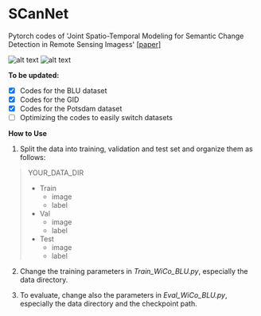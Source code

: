 # SCanNet
Pytorch codes of 'Joint Spatio-Temporal Modeling for Semantic Change Detection in Remote Sensing Imagess' [[paper]](http://xxx)


![alt text](https://github.com/ggsDing/WiCoNet/blob/main/WiCoNet.png)
![alt text](https://github.com/ggsDing/WiCoNet/blob/main/data_BLU.png)

**To be updated:**
- [x] Codes for the BLU dataset
- [x] Codes for the GID
- [x] Codes for the Potsdam dataset
- [ ] Optimizing the codes to easily switch datasets

**How to Use**
1. Split the data into training, validation and test set and organize them as follows:

>YOUR_DATA_DIR
>  - Train
>    - image
>    - label
>  - Val
>    - image
>    - label
>  - Test
>    - image
>    - label

2. Change the training parameters in *Train_WiCo_BLU.py*, especially the data directory.

3. To evaluate, change also the parameters in *Eval_WiCo_BLU.py*, especially the data directory and the checkpoint path.

